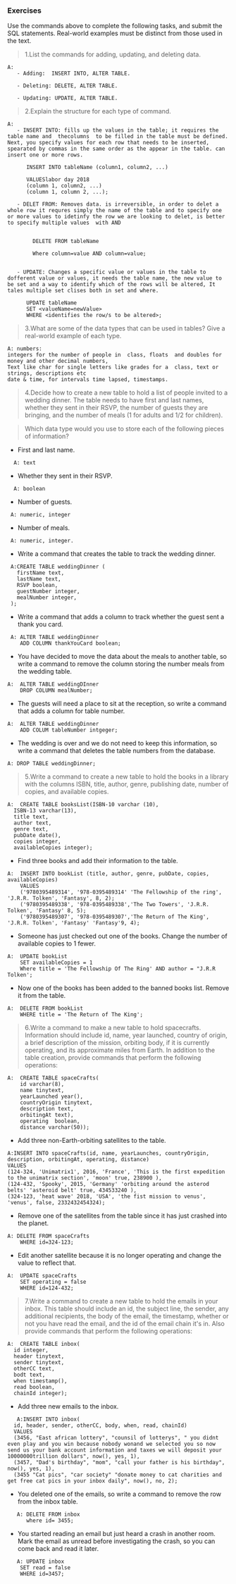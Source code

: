 ### Exercises

Use the commands above to complete the following tasks, and submit the SQL statements. Real-world examples must be distinct from those used in the text.



>1.List the commands for adding, updating, and deleting data.
```
A:
   - Adding:  INSERT INTO, ALTER TABLE.

   - Deleting: DELETE, ALTER TABLE.

   - Updating: UPDATE, ALTER TABLE.
``` 

>2.Explain the structure for each type of command.
```
A:
   - INSERT INTO: fills up the values in the table; it requires the table name and  thecolumns  to be filled in the table must be defined. Next, you specify values for each row that needs to be inserted,  spearated by commas in the same order as the appear in the table. can insert one or more rows.
      
      INSERT INTO tableName (column1, column2, ...)

      VALUESlabor day 2018
      (column 1, column2, ...)
      (column 1, column 2, ...);

   - DELET FROM: Removes data. is irreversible, in order to delet a whole row it requres simply the name of the table and to specify one or more values to idetinfy the row we are looking to delet, is better to specify multiple values  with AND


        DELETE FROM tableName

        Where column=value AND column=value;
   
   
   - UPDATE: Changes a specific value or values in the table to dofferent value or values, it needs the table name, the new value to be set and a way to identify which of the rows will be altered, It tales multiple set clises both in set and where.

      UPDATE tableName
      SET <valueName=newValue>
      WHERE <identifies the row/s to be altered>;
```

>3.What are some of the data types that can be used in tables? Give a real-world example of each type.
```
A: numbers:
integers for the number of people in  class, floats  and doubles for money and other decimal numbers, 
Text like char for single letters like grades for a  class, text or strings, descriptions etc 
date & time, for intervals time lapsed, timestamps.
```
>4.Decide how to create a new table to hold a list of people invited to a wedding dinner. The table needs to have first and last names, whether they sent in their RSVP, the number of guests they are bringing, and the number of meals (1 for adults and 1/2 for children).

>Which data type would you use to store each of the following pieces of information?
  - First and last name.
```
  A: text
```
  - Whether they sent in their RSVP.
```  
  A: boolean
```
  - Number of guests.
``` 
 A: numeric, integer
```
 - Number of meals.
```
 A: numeric, integer.
```
 - Write a command that creates the table to track the wedding dinner.
```
 A:CREATE TABLE weddingDinner (
   firstName text,
   lastName text,
   RSVP boolean,
   guestNumber integer,
   mealNumber integer,
 );
```
-  Write a command that adds a column to track whether the guest sent a thank you card.
```   
 A: ALTER TABLE weddingDinner
    ADD COLUMN thankYouCard boolean;
```   
- You have decided to move the data about the meals to another table, so write a command to remove the column storing the number meals from the wedding table.
```
A:  ALTER TABLE weddingDInner
    DROP COLUMN mealNumber;
```
- The guests will need a place to sit at the reception, so write a command that adds a column for table number.
```
A:  ALTER TABLE weddingDinner
    ADD COLUM tableNumber intgeger;
```
- The wedding is over and we do not need to keep this information, so write a command that deletes the table numbers from the database.
```
A: DROP TABLE weddingDinner;
```

>5.Write a command to create a new table to hold the books in a library with the columns ISBN, title, author, genre, publishing date, number of copies, and available copies.
```
A:  CREATE TABLE booksList(ISBN-10 varchar (10),
  ISBN-13 varchar(13),
  title text,
  author text,
  genre text,
  pubDate date(),
  copies integer,
  availableCopies integer);
```
- Find three books and add their information to the table.
```
A:  INSERT INTO bookList (title, author, genre, pubDate, copies, availableCopies)
    VALUES
    ('9780395489314', '978-0395489314' 'The Fellowship of the ring', 'J.R.R. Tolken', 'Fantasy', 8, 2);
    ('9780395489338', '978-0395489338','The Two Towers', 'J.R.R. Tolken', 'Fantasy' 8, 5);
    ('9780395489307', '978-0395489307','The Return of The King', 'J.R.R. Tolken', 'Fantasy' 'Fantasy'9, 4);
```
- Someone has just checked out one of the books. Change the number of available copies to 1 fewer.
```
A:  UPDATE bookList
    SET availableCopies = 1
    Where title = 'The Fellowship Of The Ring' AND author = "J.R.R Tolken';
```
- Now one of the books has been added to the banned books list. Remove it from the table.
```
A:  DELETE FROM bookList
    WHERE title = 'The Return of The King';
```
>6.Write a command to make a new table to hold spacecrafts. Information should include id, name, year launched, country of origin, a brief description of the mission, orbiting body, if it is currently operating, and its approximate miles from Earth. In addition to the table creation, provide commands that perform the following operations:
```
A:  CREATE TABLE spaceCrafts(
    id varchar(8),
    name tinytext,
    yearLaunched year(),
    countryOrigin tinytext,
    description text,
    orbitingAt text),
    operating  boolean,
    distance varchar(50));
```
- Add three non-Earth-orbiting satellites to the table.
```
A:INSERT INTO spaceCrafts(id, name, yearLaunches, countryOrigin, description, orbitingAt, operating, distance)
VALUES
(124-324, 'Unimatrix1', 2016, 'France', 'This is the first expedition to the unimatrix section', 'moon' true, 238900 ),
(124-432, 'Spooky', 2015, 'Germany' 'orbiting around the asterod belts' 'asteroid belt' true, 434533240 ),
(324-123, 'heat wave' 2018, 'USA', 'the fist mission to venus', 'venus', false, 2332432454324);
```
- Remove one of the satellites from the table since it has just crashed into the planet.
```
A: DELETE FROM spaceCrafts
    WHERE id=324-123;
```
- Edit another satellite because it is no longer operating and change the value to reflect that.
```
A:  UPDATE spaceCrafts
    SET operating = false
    WHERE id=124-432;
```
>7.Write a command to create a new table to hold the emails in your inbox. This table should include an id, the subject line, the sender, any additional recipients, the body of the email, the timestamp, whether or not you have read the email, and the id of the email chain it's in. Also provide commands that perform the following operations:
```
A:  CREATE TABLE inbox(
  id integer,
  header tinytext,
  sender tinytext,
  otherCC text,
  bodt text,
  when timestamp(),
  read boolean,
  chainId integer);
```

   - Add three new emails to the inbox.
```
   A:INSERT INTO inbox(
  id, header, sender, otherCC, body, when, read, chainId)
  VALUES
  (3456, "East african lottery", "counsil of lotterys", " you didnt even play and you win because nobody wonand we selected you so now send us your bank account information and taxes we will deposit your 10000000trillion dollars", now(), yes, 1),
  (3457, "Dad's birthday", "mom", "call your father is his birthday", now(), yes, 1),
  (3455 "Cat pics", "car society" "donate money to cat charities and get free cat pics in your inbox daily", now(), no, 2);
```
   - You deleted one of the emails, so write a command to remove the row from the inbox table.
```
   A: DELETE FROM inbox
      where id= 3455;
```
   - You started reading an email but just heard a crash in another room. Mark the email as unread before investigating the crash, so you can come back and read it later.
```
   A: UPDATE inbox
    SET read = false
    WHERE id=3457;
```